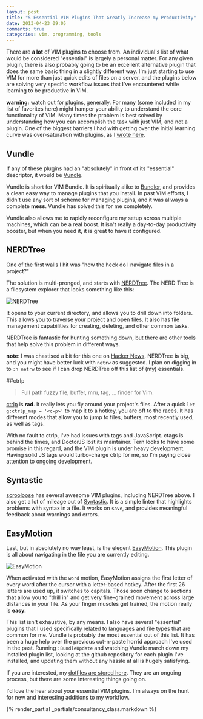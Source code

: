 ```yaml
---
layout: post
title: "5 Essential VIM Plugins That Greatly Increase my Productivity"
date: 2013-04-23 09:05
comments: true
categories: vim, programming, tools
---
```


There are **a lot** of VIM plugins to choose from. An individual's list of what
would be considered "essential" is largely a personal matter. For any given
plugin, there is also probably going to be an excellent alternative plugin that does the
same basic thing in a slightly different way. I'm just starting to use VIM for
more than just quick edits of files on a server, and the plugins below are
solving very specific workflow issues that I've encountered while learning to be
productive in VIM.

**warning:** watch out for plugins, generally. For many (some included in my
list of favorites here) might hamper your ability to understand the core
functionality of VIM. Many times the problem is best solved by understanding how
you can accomplish the task with just VIM, and not a plugin. One of the biggest
barriers I had with getting over the initial learning curve was over-saturation
with plugins, as I [wrote
here](http://joelhooks.com/blog/2013/04/09/getting-to-know-vim/).

## Vundle

If any of these plugins had an "absolutely" in front of its "essential"
descriptor, it would be [Vundle](https://github.com/gmarik/vundle).

Vundle is short for VIM Bundle. It is spiritually alike to
[Bundler](http://gembundler.com/), and provides a clean easy way to manage
plugins that you install. In past VIM efforts, I didn't use any sort of scheme
for managing plugins, and it was allways a complete **mess**. Vundle has solved
this for me completely.

Vundle also allows me to rapidly reconfigure my setup across multiple machines,
which can be a real boost. It isn't really a day-to-day productivity booster,
but when you need it, it is great to have it configured.

## NERDTree

One of the first walls I hit was "how the heck do I navigate files in a
project?"

The solution is multi-pronged, and starts with
[NERDTree](https://github.com/scrooloose/nerdtree). The NERD Tree is a
filesystem explorer that looks something like this:

![NERDTree](/images/nerdtree.png)

It opens to your current directory, and allows you to drill down into folders.
This allows you to traverse your project and open files. It also has file
management capabilities for creating, deleting, and other common tasks.

NERDTree is fantastic for hunting something down, but there are other tools that
help solve this problem in different ways.

**note**: I was chastised a bit for this one on [Hacker
News](https://news.ycombinator.com/item?id=5597939). NERDTree **is** big, and
you might have better luck with `netrw` as suggested. I plan on digging in to
`:h netrw` to see if I can drop NERDTree off this list of (my) essentials.

##ctrlp

> Full path fuzzy file, buffer, mru, tag, ... finder for Vim.

[ctrlp](https://github.com/kien/ctrlp.vim) is **rad**. It really lets you fly
around your project's files. After a quick `let g:ctrlp_map = '<c-p>'` to map it
to a hotkey, you are off to the races. It has different modes that allow you to
jump to files, buffers, most recently used, as well as tags.

With no fault to ctrlp, I've had issues with tags and JavaScript. ctags is
behind the times, and DoctorJS lost its maintainer. Tern looks to have some
promise in this regard, and the VIM plugin is under heavy development. Having
solid JS tags would turbo-charge ctrlp for me, so I'm paying close attention to
ongoing development.

## Syntastic

[scrooloose](https://github.com/scrooloose) has several awesome VIM plugins,
including NERDTree above. I also get a lot of mileage out of
[Syntastic](https://github.com/scrooloose/syntastic). It is a simple linter that
highlights problems with syntax in a file. It works on `save`, and provides
meaningful feedback about warnings and errors.

## EasyMotion

Last, but in absolutely no way least, is the elegent
[EasyMotion](https://github.com/Lokaltog/vim-easymotion). This plugin is all
about navigating in the file you are currently editing.

![EasyMotion](/images/easymotion.png)

When activated with the `word` motion, EasyMotion assigns the first letter of
every word after the cursor with a letter-based hotkey. After the first 26
letters are used up, it switches to capitals. Those soon change to sections that
allow you to "drill in" and get very fine-grained movement across large
distances in your file. As your finger muscles get trained, the motion really is
**easy**.

This list isn't exhaustive, by any means. I also have several "essential"
plugins that I used specifically related to languages and file types that are
common for me. Vundle is probably the most essential out of this list. It has
been a huge help over the previous cut-n-paste horrid approach I've used in the
past. Running `:BundleUpdate` and watching Vundle march down my installed plugin
list, looking at the github repository for each plugin I've installed, and
updating them without any hassle at all is hugely satisfying.

If you are interested, my [dotfiles are stored
here](https://github.com/joelhooks/dotfiles). They are an ongoing process, but
there are some interesting things going on. 

I'd love the hear about your essential VIM plugins. I'm always on the hunt for
new and interesting additions to my workflow.

{% render_partial _partials/consultancy_class.markdown %}
